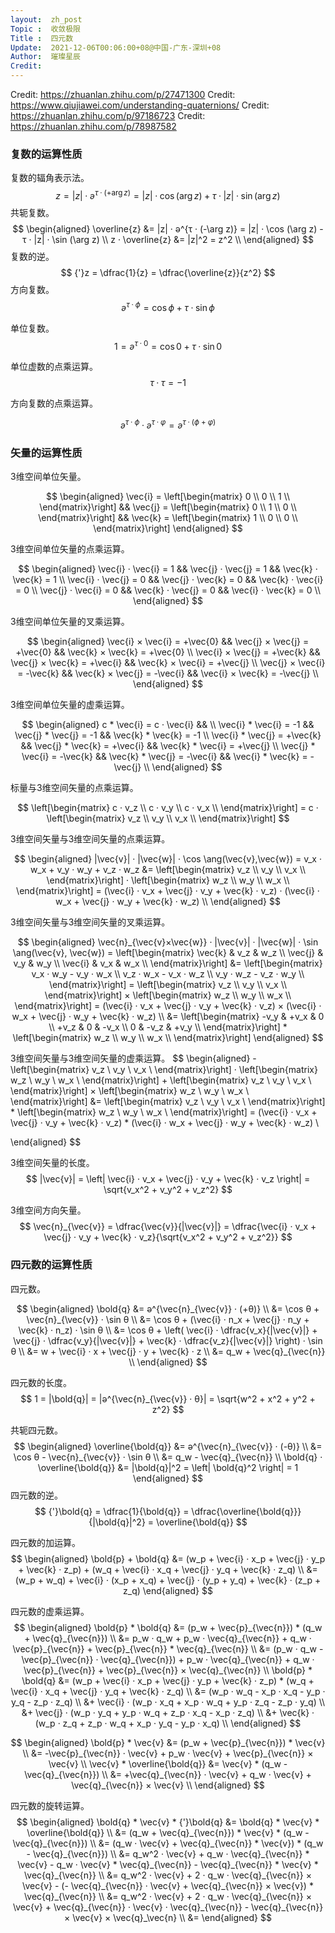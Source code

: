 ```yaml
---
layout:  zh_post
Topic :  收敛极限
Title :  四元数
Update:  2021-12-06T00:06:00+08@中国-广东-深圳+08
Author:  璀璨星辰
Credit:
---
```




Credit: https://zhuanlan.zhihu.com/p/27471300
Credit: https://www.qiujiawei.com/understanding-quaternions/
Credit: https://zhuanlan.zhihu.com/p/97186723
Credit: https://zhuanlan.zhihu.com/p/78987582

### 复数的运算性质

复数的辐角表示法。
$$
z = |z| · ә^{τ · (+\arg z)} = |z| · \cos (\arg z) + τ · |z| · \sin (\arg z)
$$
共轭复数。
$$
\begin{aligned}
\overline{z} &= |z| · ә^{τ · (-\arg z)} = |z| · \cos (\arg z) - τ · |z| · \sin (\arg z) \\
z · \overline{z} &= |z|^2 = z^2 \\
\end{aligned}
$$
复数的逆。
$$
{'}z = \dfrac{1}{z} = \dfrac{\overline{z}}{z^2}
$$
方向复数。
$$
ә^{τ · \phi} = \cos \phi + τ · \sin \phi
$$

单位复数。
$$
1 = ә^{τ · 0} = \cos 0 + τ · \sin 0
$$

单位虚数的点乘运算。
$$
τ · τ = -1
$$

方向复数的点乘运算。

$$
ә^{τ · \phi} · ә^{τ · \varphi} = ә^{τ · (\phi + \varphi)}
$$

### 矢量的运算性质

$3$维空间单位矢量。

$$
\begin{aligned}
\vec{i} = \left[\begin{matrix}
0 \\
0 \\
1 \\
\end{matrix}\right] && \vec{j} = \left[\begin{matrix}
0 \\
1 \\
0 \\
\end{matrix}\right] && \vec{k} = \left[\begin{matrix}
1 \\
0 \\
0 \\
\end{matrix}\right]
\end{aligned}
$$

$3$维空间单位矢量的点乘运算。

$$
\begin{aligned}
\vec{i} · \vec{i} = 1 && \vec{j} · \vec{j} = 1 && \vec{k} · \vec{k} = 1 \\
\vec{i} · \vec{j} = 0 && \vec{j} · \vec{k} = 0 && \vec{k} · \vec{i} = 0 \\
\vec{j} · \vec{i} = 0 && \vec{k} · \vec{j} = 0 && \vec{i} · \vec{k} = 0 \\
\end{aligned}
$$

$3$维空间单位矢量的叉乘运算。

$$
\begin{aligned}
\vec{i} × \vec{i} = +\vec{0} && \vec{j} × \vec{j} = +\vec{0} && \vec{k} × \vec{k} = +\vec{0} \\
\vec{i} × \vec{j} = +\vec{k} && \vec{j} × \vec{k} = +\vec{i} && \vec{k} × \vec{i} = +\vec{j} \\
\vec{j} × \vec{i} = -\vec{k} && \vec{k} × \vec{j} = -\vec{i} && \vec{i} × \vec{k} = -\vec{j} \\
\end{aligned}
$$

$3$维空间单位矢量的虚乘运算。

$$
\begin{aligned}
c * \vec{i} = c · \vec{i} &&  \\
\vec{i} * \vec{i} = -1 && \vec{j} * \vec{j} = -1 && \vec{k} * \vec{k} = -1 \\
\vec{i} * \vec{j} = +\vec{k} && \vec{j} * \vec{k} = +\vec{i} && \vec{k} * \vec{i} = +\vec{j} \\
\vec{j} * \vec{i} = -\vec{k} && \vec{k} * \vec{j} = -\vec{i} && \vec{i} * \vec{k} = -\vec{j} \\
\end{aligned}
$$

标量与$3$维空间矢量的点乘运算。

$$
\left[\begin{matrix}
c · v_z \\
c · v_y \\
c · v_x \\
\end{matrix}\right] = c · \left[\begin{matrix}
v_z \\
v_y \\
v_x \\
\end{matrix}\right]
$$

$3$维空间矢量与$3$维空间矢量的点乘运算。

$$
\begin{aligned}
|\vec{v}| · |\vec{w}| · \cos \ang(\vec{v},\vec{w}) = v_x · w_x + v_y · w_y + v_z · w_z &= \left[\begin{matrix}
v_z \\
v_y \\
v_x \\
\end{matrix}\right] · \left[\begin{matrix}
w_z \\
w_y \\
w_x \\
\end{matrix}\right] = (\vec{i} · v_x + \vec{j} · v_y + \vec{k} · v_z) · (\vec{i} · w_x + \vec{j} · w_y + \vec{k} · w_z) \\
\end{aligned}
$$

$3$维空间矢量与$3$维空间矢量的叉乘运算。

$$
\begin{aligned}
\vec{n}_{\vec{v}×\vec{w}} · |\vec{v}| · |\vec{w}| · \sin \ang(\vec{v}, \vec{w}) = \left[\begin{matrix}
\vec{k} & v_z & w_z \\
\vec{j} & v_y & w_y \\
\vec{i} & v_x & w_x \\
\end{matrix}\right] &= \left[\begin{matrix}
v_x · w_y - v_y · w_x \\
v_z · w_x - v_x · w_z \\
v_y · w_z - v_z · w_y \\
\end{matrix}\right] = \left[\begin{matrix}
v_z \\
v_y \\
v_x \\
\end{matrix}\right] × \left[\begin{matrix}
w_z \\
w_y \\
w_x \\
\end{matrix}\right] = (\vec{i} · v_x + \vec{j} · v_y + \vec{k} · v_z) × (\vec{i} · w_x + \vec{j} · w_y + \vec{k} · w_z) \\
&= \left[\begin{matrix}
-v_y & +v_x & 0 \\
+v_z & 0 & -v_x \\
0 & -v_z & +v_y \\
\end{matrix}\right] * \left[\begin{matrix}
w_z \\
w_y \\
w_x \\
\end{matrix}\right] 
\end{aligned}
$$

$3$维空间矢量与$3$维空间矢量的虚乘运算。
$$
\begin{aligned}
-\left[\begin{matrix}
v_z \\
v_y \\
v_x \\
\end{matrix}\right] · \left[\begin{matrix}
w_z \\
w_y \\
w_x \\
\end{matrix}\right] + \left[\begin{matrix}
v_z \\
v_y \\
v_x \\
\end{matrix}\right] × \left[\begin{matrix}
w_z \\
w_y \\
w_x \\
\end{matrix}\right] &= \left[\begin{matrix}
v_z \\
v_y \\
v_x \\
\end{matrix}\right] * \left[\begin{matrix}
w_z \\
w_y \\
w_x \\
\end{matrix}\right] = (\vec{i} · v_x + \vec{j} · v_y + \vec{k} · v_z) * (\vec{i} · w_x + \vec{j} · w_y + \vec{k} · w_z) \\

\end{aligned}
$$



$3$维空间矢量的长度。
$$
|\vec{v}| = \left| \vec{i} · v_x + \vec{j} · v_y + \vec{k} · v_z \right| = \sqrt{v_x^2 + v_y^2 + v_z^2}
$$

$3$维空间方向矢量。
$$
\vec{n}_{\vec{v}} = \dfrac{\vec{v}}{|\vec{v}|} = \dfrac{\vec{i} · v_x + \vec{j} · v_y + \vec{k} · v_z}{\sqrt{v_x^2 + v_y^2 + v_z^2}}
$$

### 四元数的运算性质

四元数。

$$
\begin{aligned}
\bold{q} &= ә^{\vec{n}_{\vec{v}} · (+θ)} \\
&= \cos θ + \vec{n}_{\vec{v}} · \sin θ \\
&= \cos θ + (\vec{i} · n_x + \vec{j} · n_y + \vec{k} · n_z) · \sin θ \\
&= \cos θ + \left( \vec{i} · \dfrac{v_x}{|\vec{v}|} + \vec{j} · \dfrac{v_y}{|\vec{v}|} + \vec{k} · \dfrac{v_z}{|\vec{v}|} \right) · \sin θ \\
&= w + \vec{i} · x + \vec{j} · y + \vec{k} · z \\
&= q_w + \vec{q}_{\vec{n}} \\
\end{aligned}
$$

四元数的长度。
$$
1 = |\bold{q}| = |ә^{\vec{n}_{\vec{v}} · θ}| = \sqrt{w^2 + x^2 + y^2 + z^2}
$$

共轭四元数。
$$
\begin{aligned}
\overline{\bold{q}} &= ә^{\vec{n}_{\vec{v}} · (-θ)} \\
&= \cos θ - \vec{n}_{\vec{v}} · \sin θ \\
&= q_w - \vec{q}_{\vec{n}} \\
\bold{q} · \overline{\bold{q}} &= |\bold{q}|^2 = \left| \bold{q}^2 \right| = 1
\end{aligned}
$$
四元数的逆。
$$
{'}\bold{q} = \dfrac{1}{\bold{q}} = \dfrac{\overline{\bold{q}}}{|\bold{q}|^2} = \overline{\bold{q}}
$$

四元数的加运算。
$$
\begin{aligned}
\bold{p} + \bold{q} &= (w_p + \vec{i} · x_p + \vec{j} · y_p + \vec{k} · z_p) + (w_q + \vec{i} · x_q + \vec{j} · y_q + \vec{k} · z_q) \\
&= (w_p + w_q) + \vec{i} · (x_p + x_q) + \vec{j} · (y_p + y_q) + \vec{k} · (z_p + z_q)
\end{aligned}
$$


四元数的虚乘运算。
$$
\begin{aligned}
\bold{p} * \bold{q} &= (p_w + \vec{p}_{\vec{n}}) * (q_w + \vec{q}_{\vec{n}}) \\
&= p_w · q_w + p_w · \vec{q}_{\vec{n}} + q_w · \vec{p}_{\vec{n}} + \vec{p}_{\vec{n}} * \vec{q}_{\vec{n}} \\
&= (p_w · q_w - \vec{p}_{\vec{n}} · \vec{q}_{\vec{n}}) + p_w · \vec{q}_{\vec{n}} + q_w · \vec{p}_{\vec{n}} + \vec{p}_{\vec{n}} × \vec{q}_{\vec{n}} \\
\bold{p} * \bold{q} &= (w_p + \vec{i} · x_p + \vec{j} · y_p + \vec{k} · z_p) * (w_q + \vec{i} · x_q + \vec{j} · y_q + \vec{k} · z_q) \\
&= (w_p · w_q - x_p · x_q - y_p · y_q - z_p · z_q) \\
&+ \vec{i} · (w_p · x_q + x_p · w_q + y_p · z_q - z_p · y_q) \\
&+ \vec{j} · (w_p · y_q + y_p · w_q + z_p · x_q - x_p · z_q) \\
&+ \vec{k} · (w_p · z_q + z_p · w_q + x_p · y_q - y_p · x_q) \\
\end{aligned}
$$

$$
\begin{aligned}
\bold{p} * \vec{v} &= (p_w + \vec{p}_{\vec{n}}) * \vec{v} \\
&= -\vec{p}_{\vec{n}} · \vec{v} + p_w · \vec{v} + \vec{p}_{\vec{n}} × \vec{v} \\
\vec{v} * \overline{\bold{q}} &= \vec{v} * (q_w - \vec{q}_{\vec{n}}) \\
&= +\vec{q}_{\vec{n}} · \vec{v} + q_w · \vec{v} + \vec{q}_{\vec{n}} × \vec{v} \\
\end{aligned}
$$

四元数的旋转运算。
$$
\begin{aligned}
\bold{q} * \vec{v} * {'}\bold{q} &= \bold{q} * \vec{v} * \overline{\bold{q}} \\
&= (q_w + \vec{q}_{\vec{n}}) * \vec{v} * (q_w - \vec{q}_{\vec{n}}) \\
&= (q_w · \vec{v} + \vec{q}_{\vec{n}} * \vec{v}) * (q_w - \vec{q}_{\vec{n}}) \\
&= q_w^2 · \vec{v} + q_w · \vec{q}_{\vec{n}} * \vec{v} - q_w · \vec{v} * \vec{q}_{\vec{n}} - \vec{q}_{\vec{n}} * \vec{v} * \vec{q}_{\vec{n}} \\
&= q_w^2 · \vec{v} + 2 · q_w · \vec{q}_{\vec{n}} × \vec{v} - (- \vec{q}_{\vec{n}} · \vec{v} + \vec{q}_{\vec{n}} × \vec{v}) * \vec{q}_{\vec{n}} \\
&= q_w^2 · \vec{v} + 2 · q_w · \vec{q}_{\vec{n}} × \vec{v} + \vec{q}_{\vec{n}} · \vec{v} · \vec{q}_{\vec{n}} - \vec{q}_{\vec{n}} × \vec{v} × \vec{q}_\vec{n} \\
&= 
\end{aligned}
$$
